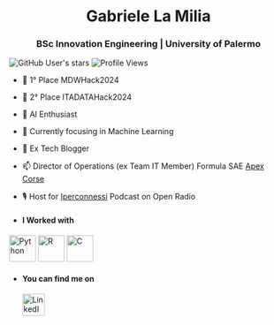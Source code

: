 <h1 align="center">Gabriele La Milia</a></h1>

<h3 align="center">BSc Innovation Engineering | University of Palermo</h3>

![GitHub User's stars](https://img.shields.io/github/stars/Agrippa17?affiliations=OWNER,COLLABORATOR&style=social) 
![Profile Views](https://komarev.com/ghpvc/?username=Agrippa17)


- 🥇 1° Place MDWHack2024
- 🥈 2° Place ITADATAHack2024 
- 🧠 AI Enthusiast
- 🌱 Currently focusing in Machine Learning
- 📰 Ex Tech Blogger
- 📫 Director of Operations (ex Team IT Member) Formula SAE [Apex Corse](https://github.com/Formula-SAE/IT)
- 🎙️ Host for [Iperconnessi](https://open.spotify.com/episode/5usKggIh03yIwrXTdahqjZ?si=9c5d1ed64a5a469e) Podcast on Open Radio

- #### I Worked with
[<img src="https://raw.githubusercontent.com/danielcranney/readme-generator/main/public/icons/skills/python-colored.svg" width="48" height="48" alt="Python">](https://www.python.org/)
[<img src="https://www.r-project.org/Rlogo.png" width="48" height="48" alt="R">](https://www.r-project.org/)
[<img src="https://raw.githubusercontent.com/jmnote/z-icons/master/svg/c.svg" width="48" height="48" alt="C">](https://en.wikipedia.org/wiki/C_(programming_language))





- #### You can find me on
    [<img src="https://upload.wikimedia.org/wikipedia/commons/c/ca/LinkedIn_logo_initials.png" width="40" height="40" alt="LinkedIn">](https://www.linkedin.com/in/gabrielelm/)
